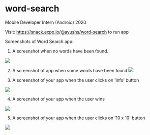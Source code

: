 # word-search
 Mobile Developer Intern (Android) 2020
 
 Visit: https://snack.expo.io/@ayushs/word-search to run app
 
 Screenshots of Word Search app:
 1. A screenshot when no words have been found.
 
 ![](images/1.jpeg)
 
 
 2. A screenshot of app when some words have been found
 ![](images/2.jpeg)
 
 3. A screenshot of your app when the user clicks on 'info' button
 
 ![](images/3.jpeg)
 
 4. A screenshot of your app when the user wins
 
 ![](images/4.jpeg)
 
 5. A screenshot of your app when the user clicks on '10 x 10' button
 
 ![](images/5.jpeg)
